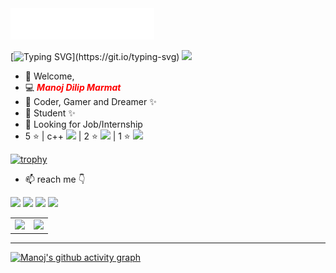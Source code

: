 <img src=images/header.svg alt="Hi there! How are you doing?"/>

[![Typing SVG](https://readme-typing-svg.herokuapp.com?color=%23C90CFF&multiline=true&height=60&lines=Final+Year+Student%2C;____"Self-Learner".)](https://git.io/typing-svg)
![](https://komarev.com/ghpvc/?username=Manoj0Marmat&color=blueviolet&style=plastic)



- 👋 Welcome,
- 💻 <b style="color:red;"><i>Manoj Dilip Marmat</i></b>
- 💞️ Coder, Gamer and Dreamer ✨
- 🌱 Student ✨
- 👀 Looking for Job/Internship
- 5 ⭐ | c++ [![](https://img.shields.io/badge/Manoj_Marmat-%23181717?style=flat&logo=hackerrank&color=darkgreen)](https://www.hackerrank.com/manojmarmat76202) |  2 ⭐ [![](https://img.shields.io/badge/Manoj_Marmat-%23181717?style=flat&logo=codechef&color=darkgreen)](https://www.codechef.com/users/li_o) | 1 ⭐ [![](https://img.shields.io/badge/Manoj_Marmat-%23181717?style=flat&logo=leetcode&color=darkgreen)](https://leetcode.com/Li_0/)

[![trophy](https://github-profile-trophy.vercel.app/?username=Manoj0Marmat&column=4&row=1)](https://github.com/Manoj0Marmat)

- 📫 reach me  👇

[![](https://img.shields.io/badge/Manoj_Marmat-%23181717?style=for-the-badge&logo=linkedin&logoColor=0077b5&color=darkgreen&labelColor=black)](https://www.linkedin.com/in/manoj-marmat-974027190/)
[![](https://img.shields.io/badge/Manoj_Marmat-%23181717?style=for-the-badge&logo=instagram&color=darkgreen&labelColor=black)](https://www.instagram.com/m.a.n.o.j_m.a.r.m.a.t/)
[![](https://img.shields.io/badge/Manoj_Marmat-%23181717?style=for-the-badge&logo=upwork&color=darkgreen&labelColor=black)](https://www.upwork.com/freelancers/~01e61ea9e0fd2c4048)
[![](https://img.shields.io/badge/Manoj_Marmat-%23181717?style=for-the-badge&logo=gmail&color=darkgreen&labelColor=black)](https://www.manojmarmat762000@gmail.com)


<table><tr><td><img src="https://github-readme-stats.vercel.app/api?username=Manoj0Marmat&show_icons=true&theme=outrun" /></td><td><img src="http://github-readme-streak-stats.herokuapp.com?user=Manoj0Marmat&theme=midnight-purple"/></td></tr></table>





<hr>

<!-- [![GitHub Streak](http://github-readme-streak-stats.herokuapp.com?user=Manoj0Marmat&theme=blood-dark)](https://git.io/streak-stats) [![Top Langs](https://github-readme-stats.vercel.app/api/top-langs/?username=Manoj0Marmat&layout=compact&theme=dracula&langs_count=5)](https://github.com/Manoj0Marmat/github-readme-stats) -->



[![Manoj's github activity graph](https://activity-graph.herokuapp.com/graph?username=Manoj0Marmat&theme=rogue)](https://github.com/Manoj0Marmat)





<!--
**Manoj0Marmat/Manoj0Marmat** is a ✨ _special_ ✨ repository because its `README.md` (this file) appears on your GitHub profile.

Here are some ideas to get you started:

- 🔭 I’m currently working on ...
- 🌱 I’m currently learning ...
- 👯 I’m looking to collaborate on ...
- 🤔 I’m looking for help with ...
- 💬 Ask me about ...
- 📫 How to reach me: ...
- 😄 Pronouns: ...
- ⚡ Fun fact: ...
-->
